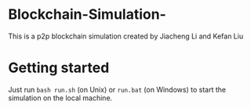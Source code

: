 # Blockchain-Simulation-
This is a p2p blockchain simulation created by Jiacheng Li and Kefan Liu

# Getting started

Just run `bash run.sh` (on Unix) or `run.bat` (on Windows) to start the simulation on the local machine. 